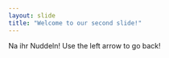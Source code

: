 ```yaml
---
layout: slide
title: "Welcome to our second slide!"
---
```

Na ihr Nuddeln!
Use the left arrow to go back!
